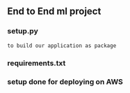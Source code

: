 ## End to End ml project

### setup.py
    to build our application as package
### requirements.txt

### setup done for deploying on AWS
